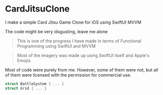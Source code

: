 # CardJitsuClone
I make a simple Card Jitsu Game Clone for iOS using SwiftUI MVVM

The code might be very disgusting, leave me alone

> This is one of the progress I have made in terms of Functional Programming using SwiftUI and MVVM

> Most of the imagery was made up using SwiftUI itself and Apple's Emojis

Most of code were purely from me. However, some of them were not, but all of them were licensed with the permission for commercial use.

```swift
struct BattleSystem { ... }
struct Grid { ... }
```
